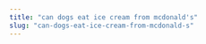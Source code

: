 ```yaml
---
title: "can dogs eat ice cream from mcdonald's"
slug: "can-dogs-eat-ice-cream-from-mcdonald-s"
---
```


